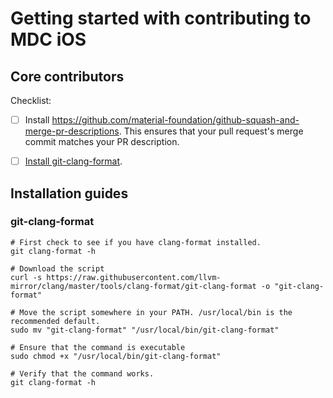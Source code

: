 # Getting started with contributing to MDC iOS

## Core contributors

Checklist:

- [ ] Install https://github.com/material-foundation/github-squash-and-merge-pr-descriptions. This ensures that your pull request's merge commit matches your PR description.
- [ ] [Install git-clang-format](#git-clang-format).


## Installation guides

### git-clang-format

```
# First check to see if you have clang-format installed.
git clang-format -h

# Download the script
curl -s https://raw.githubusercontent.com/llvm-mirror/clang/master/tools/clang-format/git-clang-format -o "git-clang-format"

# Move the script somewhere in your PATH. /usr/local/bin is the recommended default.
sudo mv "git-clang-format" "/usr/local/bin/git-clang-format"

# Ensure that the command is executable
sudo chmod +x "/usr/local/bin/git-clang-format"

# Verify that the command works.
git clang-format -h
```
